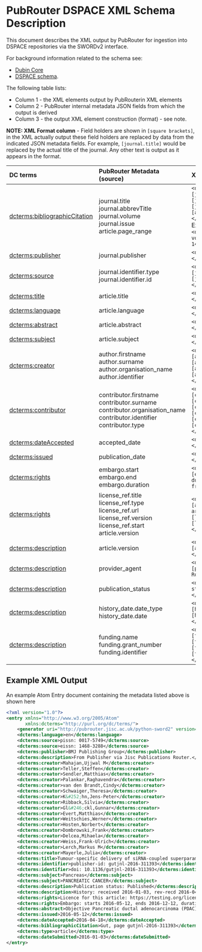 # PubRouter DSPACE XML Schema Description

This document describes the XML output by PubRouter for ingestion into DSPACE repositories via the SWORDv2 interface. 
 
For background information related to the schema see:

* [Dubin Core](http://dublincore.org/documents/dcmi-terms/)
* [DSPACE schema](https://wiki.duraspace.org/display/DSDOC4x/Metadata+and+Bitstream+Format+Registries).

The following table lists:
* Column 1 - the XML elements output by PubRouterin XML elements
* Column 2 - PubRouter internal metadata JSON fields from which the output is derived
* Column 3 - the output XML element construction (format) - see note. 

**NOTE: XML Format column** - Field holders are shown in `[square brackets]`, in the XML actually output these field  holders are replaced by data from the indicated JSON metadata fields.  For example, `[journal.title]` would be replaced by the actual title of the journal.  Any other text is output as it appears in the format.

| DC terms | PubRouter Metadata (source) | XML Format |
|:-----------------------------|:-------------------------|:------------------------------------------------------------|
| [dcterms:bibliographicCitation](http://dublincore.org/documents/dcmi-terms/#terms-bibliographicCitation) | journal.title <br> journal.abbrevTitle <br> journal.volume <br> journal.issue <br> article.page_range <br>  | `<dcterms:bibliographicCitation>[journal.title], volume [journal.volume], issue [journal.issue], page [article.page_range] </dcterms:bibliographicCitation>`<br>Example: `<dcterms:bibliographicCitation>Nature, volume 18, issue 3, page 12-14</dcterms:bibliographicCitation>`|
| [dcterms:publisher](http://dublincore.org/documents/dcmi-terms/#terms-publisher) | journal.publisher | `<dcterms:publisher>[journal.publisher] </dcterms:publisher>` |
| [dcterms:source](http://dublincore.org/documents/dcmi-terms/#terms-source) | journal.identifier.type <br> journal.identifier.id  | `<dcterms:source>[journal.identifier.type]: [journal.identifier.id] </dcterms:source>` |
| [dcterms:title](http://dublincore.org/documents/dcmi-terms/#terms-title) | article.title | `<dcterms:title> [article.title] </dcterms:title>` |
| [dcterms:language](http://dublincore.org/documents/dcmi-terms/#terms-language) | article.language | `<dcterms:language>[article.language] </dcterms:language>` |
| [dcterms:abstract](http://dublincore.org/documents/dcmi-terms/#terms-abstract) | article.abstract | `<dcterms:abstract>[article.abstract] </dcterms:abstract>` |
| [dcterms:subject](http://dublincore.org/documents/dcmi-terms/#terms-subject) |  article.subject | `<dcterms:subject>[article.subject] </dcterms:subject>` |
| [dcterms:creator](http://dublincore.org/documents/dcmi-terms/#terms-creator) | author.firstname <br> author.surname <br> author.organisation_name <br> author.identifier | `<dcterms:creator>[author.surname], [author.firstname]; [author.identifier.type]: [author.identifier.id]; [author.organisation_name] </dcterms:creator>` |
| [dcterms:contributor](http://dublincore.org/documents/dcmi-terms/#terms-contributor) | contributor.firstname <br> contributor.surname <br> contributor.organisation_name <br> contributor.identifier <br> contributor.type | `<dcterms:contributor>[contributor.type]: [contributor.surname], [contributor.firstname]; [contributor.identifier.type]: [contributor.identifier.id]; [contributor.organisation_name] </dcterms:creator>`  |
| [dcterms:dateAccepted](http://dublincore.org/documents/dcmi-terms/#terms-dateAccepted) | accepted_date | `<dcterms:dateAccepted>[accepted_date] </dcterms:dateAccepted>` |
| [dcterms:issued](http://dublincore.org/documents/dcmi-terms/#terms-issued) | publication_date | `<dcterms:issued>[publication_date] </dcterms:issued>` |
| [dcterms:rights](http://dublincore.org/documents/dcmi-terms/#terms-rights) | embargo.start <br> embargo.end <br> embargo.duration | `<dcterms:rights>Embargo: starts [embargo.start], ends [embargo.end], duration [embargo.duration] months from publication </dcterms:rights>` |
| [dcterms:rights](http://dublincore.org/documents/dcmi-terms/#terms-rights) | license_ref.title <br> license_ref.type <br> license_ref.url <br> license_ref.version <br> license_ref.start <br> article.version | `<dcterms:rights>License for [article.version] version of this article: starting on: [license_ref.start] [license_ref.url] [license_ref.type] [license_ref.title] </dcterms:rights>` |
| [dcterms:description](http://dublincore.org/documents/dcmi-terms/#terms-description) | article.version | `<dcterms:description>Version: [article.version] </dcterms:description>` |
| [dcterms:description](http://dublincore.org/documents/dcmi-terms/#terms-description)  | provider_agent | `<dcterms:description>From [provider_agent] via Jisc Publications Router. </dcterms:description>` |
| [dcterms:description](http://dublincore.org/documents/dcmi-terms/#terms-description)  | publication_status | `<dcterms:description>Publication status: [publication_status] </dcterms:description>` | 
|[dcterms:description](http://dublincore.org/documents/dcmi-terms/#terms-description)  | history_date.date_type <br> history_date.date | `<dcterms:description>History: [history_date.date_type], [history_date.date] </dcterms:description>` |
| [dcterms:description](http://dublincore.org/documents/dcmi-terms/#terms-description)  | funding.name <br> funding.grant_number <br> funding.identifier | `<dcterms:description>Funder: [funding.name], Grant no: [funding.grant_number], [funding.identifier.type]: [funding.identifier.id] </dcterms:description>` |


## Example XML Output

An example Atom Entry document containing the metadata listed above is shown here

```xml
<?xml version="1.0"?>
<entry xmlns="http://www.w3.org/2005/Atom" 
	   xmlns:dcterms="http://purl.org/dc/terms/">
	<generator uri="http://pubrouter.jisc.ac.uk/python-sword2" version="0.2"/>
	<dcterms:language>en</dcterms:language>
	<dcterms:source>pissn: 0017-5749</dcterms:source>
	<dcterms:source>eissn: 1468-3288</dcterms:source>
	<dcterms:publisher>BMJ Publishing Group</dcterms:publisher>
	<dcterms:description>From Publisher via Jisc Publications Router.</dcterms:description>
	<dcterms:creator>Mahajan,Ujjwal M</dcterms:creator>
	<dcterms:creator>Teller,Steffen</dcterms:creator>
	<dcterms:creator>Sendler,Matthias</dcterms:creator>
	<dcterms:creator>Palankar,Raghavendra</dcterms:creator>
	<dcterms:creator>van den Brandt,Cindy</dcterms:creator>
	<dcterms:creator>Schwaiger,Theresa</dcterms:creator>
	<dcterms:creator>K&#252;hn,Jens-Peter</dcterms:creator>
	<dcterms:creator>Ribback,Silvia</dcterms:creator>
	<dcterms:creator>Gl&#246;ckl,Gunnar</dcterms:creator>
	<dcterms:creator>Evert,Matthias</dcterms:creator>
	<dcterms:creator>Weitschies,Werner</dcterms:creator>
	<dcterms:creator>Hosten,Norbert</dcterms:creator>
	<dcterms:creator>Dombrowski,Frank</dcterms:creator>
	<dcterms:creator>Delcea,Mihaela</dcterms:creator>
	<dcterms:creator>Weiss,Frank-Ulrich</dcterms:creator>
	<dcterms:creator>Lerch,Markus M</dcterms:creator>
	<dcterms:creator>Mayerle,Julia</dcterms:creator>
	<dcterms:title>Tumour-specific delivery of siRNA-coupled superparamagnetic iron oxide nanoparticles, targeted against PLK1, stops progression of pancreatic cancer</dcterms:title>
	<dcterms:identifier>publisher-id: gutjnl-2016-311393</dcterms:identifier>
	<dcterms:identifier>doi: 10.1136/gutjnl-2016-311393</dcterms:identifier>
	<dcterms:subject>Pancreas</dcterms:subject>
	<dcterms:subject>PANCREATIC CANCER</dcterms:subject>
	<dcterms:description>Publication status: Published</dcterms:description>
	<dcterms:description>History: received 2016-01-03, rev-recd 2016-04-01, accepted 2016-04-18, ppub 2016-05, epub 2016-05-12</dcterms:description>
	<dcterms:rights>Licence for this article: https://testing.org/licenses/by/4.0/ uat lic 3 License uat testing</dcterms:rights>
	<dcterms:rights>Embargo: starts 2016-05-12, ends 2016-12-12, duration 7 months from publication.</dcterms:rights>
	<dcterms:abstract>Objective Pancreatic ductal adenocarcinoma (PDAC) is one of the most aggressive malignancies and is projected to be the second leading cause of cancer-related death by 2030.</dcterms:abstract>
	<dcterms:issued>2016-05-12</dcterms:issued>
	<dcterms:dateAccepted>2016-04-18</dcterms:dateAccepted>
	<dcterms:bibliographicCitation>Gut, page gutjnl-2016-311393</dcterms:bibliographicCitation>
	<dcterms:type>article</dcterms:type>
	<dcterms:dateSubmitted>2016-01-03</dcterms:dateSubmitted>
</entry>
```
